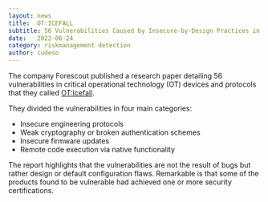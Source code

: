 ```yaml
---
layout: news
title:  OT:ICEFALL
subtitle: 56 Vulnerabilities Caused by Insecure-by-Design Practices in OT
date:   2022-06-24
category: riskmanagement detection
author: cudeso
---
```

The company Forescout published a research paper detailing 56 vulnerabilities in critical operational technology (OT) devices and protocols that they called [OT:Icefall](https://www.forescout.com/blog/ot-icefall-56-vulnerabilities-caused-by-insecure-by-design-practices-in-ot).

They divided the vulnerabilities in four main categories:

- Insecure engineering protocols
- Weak cryptography or broken authentication schemes
- Insecure firmware updates
- Remote code execution via native functionality

The report highlights that the vulnerabilities are not the result of bugs but rather design or default configuration flaws. Remarkable is that some of the products found to be vulnerable had achieved one or more security certifications.
